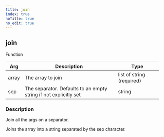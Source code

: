 ```yaml
---
title: join
index: true
noTitle: true
no_edit: true
---
```




<div class="vql_item"></div>


## join
<span class='vql_type label label-warning pull-right page-header'>Function</span>



<div class="vqlargs"></div>

Arg | Description | Type
----|-------------|-----
array|The array to join|list of string (required)
sep|The separator. Defaults to an empty string if not explicitly set|string

### Description

Join all the args on a separator.

Joins the array into a string separated by the sep character.


